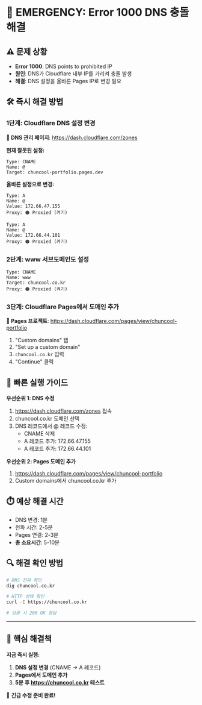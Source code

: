 # 🚨 EMERGENCY: Error 1000 DNS 충돌 해결

## ⚠️ 문제 상황
- **Error 1000**: DNS points to prohibited IP
- **원인**: DNS가 Cloudflare 내부 IP를 가리켜 충돌 발생
- **해결**: DNS 설정을 올바른 Pages IP로 변경 필요

## 🛠️ 즉시 해결 방법

### 1단계: Cloudflare DNS 설정 변경

**🔗 DNS 관리 페이지**: https://dash.cloudflare.com/zones

**현재 잘못된 설정:**
```
Type: CNAME
Name: @
Target: chuncool-portfolio.pages.dev
```

**올바른 설정으로 변경:**
```
Type: A
Name: @
Value: 172.66.47.155
Proxy: 🟠 Proxied (켜기)

Type: A  
Name: @
Value: 172.66.44.101
Proxy: 🟠 Proxied (켜기)
```

### 2단계: www 서브도메인도 설정

```
Type: CNAME
Name: www
Target: chuncool.co.kr
Proxy: 🟠 Proxied (켜기)
```

### 3단계: Cloudflare Pages에서 도메인 추가

**🔗 Pages 프로젝트**: https://dash.cloudflare.com/pages/view/chuncool-portfolio

1. "Custom domains" 탭
2. "Set up a custom domain"
3. `chuncool.co.kr` 입력
4. "Continue" 클릭

## 🚀 빠른 실행 가이드

**우선순위 1: DNS 수정**
1. https://dash.cloudflare.com/zones 접속
2. chuncool.co.kr 도메인 선택
3. DNS 레코드에서 @ 레코드 수정:
   - CNAME 삭제
   - A 레코드 추가: 172.66.47.155
   - A 레코드 추가: 172.66.44.101

**우선순위 2: Pages 도메인 추가**
1. https://dash.cloudflare.com/pages/view/chuncool-portfolio
2. Custom domains에서 chuncool.co.kr 추가

## ⏱️ 예상 해결 시간

- DNS 변경: 1분
- 전파 시간: 2-5분
- Pages 연결: 2-3분
- **총 소요시간**: 5-10분

## 🔍 해결 확인 방법

```bash
# DNS 전파 확인
dig chuncool.co.kr

# HTTP 상태 확인  
curl -I https://chuncool.co.kr

# 성공 시 200 OK 응답
```

---

## 🎯 핵심 해결책

**지금 즉시 실행:**
1. **DNS 설정 변경** (CNAME → A 레코드)
2. **Pages에서 도메인 추가**
3. **5분 후 https://chuncool.co.kr 테스트**

🚀 **긴급 수정 준비 완료!**
